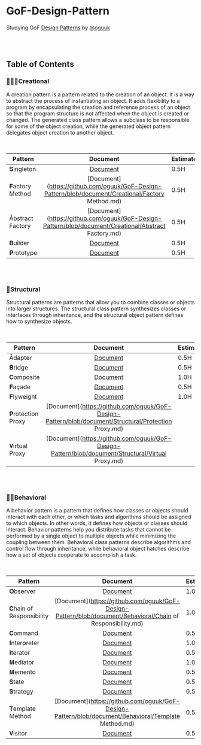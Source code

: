 # GoF-Design-Pattern
Studying GoF [Design Patterns](http://principles-wiki.net/collections:gof_patterns) by [@oguuk](https://github.com/oguuk)  

<br/><br/>


## Table of Contents

### 👨🏻‍🎨Creational
A creation pattern is a pattern related to the creation of an object. It is a way to abstract the process of instantiating an object. It adds flexibility to a program by encapsulating the creation and reference process of an object so that the program structure is not affected when the object is created or changed. The generated class pattern allows a subclass to be responsible for some of the object creation, while the generated object pattern delegates object creation to another object.

<br/>

|Pattern|Document|Estimates|State|
|---|:---:|---|:---:|
|𝐒ingleton|[Document](https://github.com/oguuk/GoF-Design-Pattern/blob/document/Creational/singleton.md)|0.5H|✅|
|𝐅actory Method|[Document](https://github.com/oguuk/GoF-Design-Pattern/blob/document/Creational/Factory Method.md)|0.5H|✅|
|Åbstract Factory|[Document](https://github.com/oguuk/GoF-Design-Pattern/blob/document/Creational/Abstract Factory.md)|0.5H|✅|
|𝐁uilder|[Document](https://github.com/oguuk/GoF-Design-Pattern/blob/document/Creational/Builder.md)|0.5H|✅|
|𝐏rototype|[Document](https://github.com/oguuk/GoF-Design-Pattern/blob/document/Creational/Prototype.md)|0.5H|✅|

<br/><br/>

### 🧬Structural
Structural patterns are patterns that allow you to combine classes or objects into larger structures. The structural class pattern synthesizes classes or interfaces through inheritance, and the structural object pattern defines how to synthesize objects.

<br/>

|Pattern|Document|Estimates|State|
|---|:---:|---|:---:|
|Ådapter|[Document](https://github.com/oguuk/GoF-Design-Pattern/blob/document/Structural/Adapter.md)|0.5H|✅|
|𝐁ridge|[Document](https://github.com/oguuk/GoF-Design-Pattern/blob/document/Structural/Bridge.md)|0.5H|✅|
|𝐂omposite|[Document](https://github.com/oguuk/GoF-Design-Pattern/blob/document/Structural/Composite.md)|1.0H|✅|
|𝐅açade|[Document](https://github.com/oguuk/GoF-Design-Pattern/blob/document/Structural/Façade.md)|0.5H|✅|
|𝐅lyweight|[Document](https://github.com/oguuk/GoF-Design-Pattern/blob/document/Structural/Flyweight)|1.0H|✅|
|𝐏rotection Proxy|[Document](https://github.com/oguuk/GoF-Design-Pattern/blob/document/Structural/Protection Proxy.md)||❎|
|𝐕irtual Proxy|[Document](https://github.com/oguuk/GoF-Design-Pattern/blob/document/Structural/Virtual Proxy.md)||❎| 
  
<br/><br/>

### 🤸🏻Behavioral
A behavior pattern is a pattern that defines how classes or objects should interact with each other, or which tasks and algorithms should be assigned to which objects. In other words, it defines how objects or classes should interact. Behavior patterns help you distribute tasks that cannot be performed by a single object to multiple objects while minimizing the coupling between them. Behavioral class patterns describe algorithms and control flow through inheritance, while behavioral object hatches describe how a set of objects cooperate to accomplish a task.

<br/>

|Pattern|Document|Estimates|State|
|---|:---:|---|:---:|
|𝐎bserver|[Document](https://github.com/oguuk/GoF-Design-Pattern/blob/document/Behavioral/Observer.md)|1.0H|✅|
|𝐂hain of Responsibility|[Document](https://github.com/oguuk/GoF-Design-Pattern/blob/document/Behavioral/Chain of Responsibility.md)|1.0H|❎|
|𝐂ommand|[Document](https://github.com/oguuk/GoF-Design-Pattern/blob/document/Behavioral/Command.md)|0.5H|✅|
|𝐈nterpreter|[Document](https://github.com/oguuk/GoF-Design-Pattern/blob/document/Behavioral/Interpreter.md)|1.0H|✅|
|𝐈terator|[Document](https://github.com/oguuk/GoF-Design-Pattern/blob/document/Behavioral/Iterator.md)|0.5H|✅|
|𝐌ediator|[Document](https://github.com/oguuk/GoF-Design-Pattern/blob/document/Behavioral/Mediator.md)|1.0H|✅|
|𝐌emento|[Document](https://github.com/oguuk/GoF-Design-Pattern/blob/document/Behavioral/Memento.md)|0.5H|✅|
|𝐒tate|[Document](https://github.com/oguuk/GoF-Design-Pattern/blob/document/Behavioral/State.md)|0.5H|✅|
|𝐒trategy|[Document](https://github.com/oguuk/GoF-Design-Pattern/blob/document/Behavioral/Strategy.md)|0.5H|✅|
|𝐓emplate Method|[Document](https://github.com/oguuk/GoF-Design-Pattern/blob/document/Behavioral/Template Method.md)|0.5H|✅|
|𝐕isitor|[Document](https://github.com/oguuk/GoF-Design-Pattern/blob/document/Behavioral/Visitor.md)|0.5H|✅|

